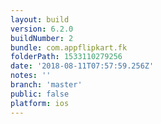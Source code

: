 ```yaml
---
layout: build
version: 6.2.0
buildNumber: 2
bundle: com.appflipkart.fk
folderPath: 1533110279256
date: '2018-08-11T07:57:59.256Z'
notes: ''
branch: 'master'
public: false
platform: ios
---
```

